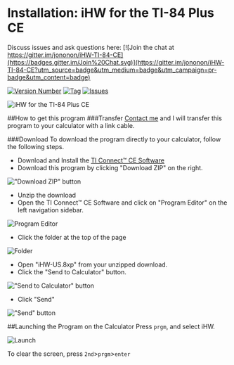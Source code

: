 # Installation: iHW for the TI-84 Plus CE

Discuss issues and ask questions here:
[![Join the chat at https://gitter.im/jononon/iHW-TI-84-CE](https://badges.gitter.im/Join%20Chat.svg)](https://gitter.im/jononon/iHW-TI-84-CE?utm_source=badge&utm_medium=badge&utm_campaign=pr-badge&utm_content=badge)

[![Version Number](https://img.shields.io/github/release/jononon/iHW-TI-84-CE.svg)](https://github.com/jononon/iHW-TI-84-CE) [![Tag](https://img.shields.io/github/tag/jononon/iHW-TI-84-CE.svg)](https://github.com/jononon/iHW-TI-84-CE)
[![Issues](https://img.shields.io/github/issues/jononon/iHW-TI-84-CE.svg)](https://github.com/jononon/iHW-TI-84-CE)

![iHW for the TI-84 Plus CE](http://jonathandamico.me/ti.png)

##How to get this program
###Transfer
[Contact me](http://jonathandamico.me/contact) and I will transfer this program to your calculator with a link cable.

###Download
To download the program directly to your calculator, follow the following steps.

* Download and Install the [TI Connect™ CE Software](https://education.ti.com/en/us/products/computer_software/connectivity-software/ti-connect-ce-software/tabs/overview)
* Download this program by clicking "Download ZIP" on the right.

!["Download ZIP" button](http://puu.sh/jWRgp/4a6940d1d3.png)
* Unzip the download
* Open the TI Connect™ CE Software and click on "Program Editor" on the left navigation sidebar.

![Program Editor](http://puu.sh/jWRl7/bbc01ee758.png)

* Click the folder at the top of the page

![Folder](http://puu.sh/jWRm5/4937683a3d.png)

* Open "iHW-US.8xp" from your unzipped download.
* Click the "Send to Calculator" button.

!["Send to Calculator" button](http://puu.sh/jWR4B/4dab64d0d3.png)

* Click "Send"

!["Send" button](http://puu.sh/jWR8y/42e05b3f18.png)

##Launching the Program on the Calculator
Press `prgm`, and select iHW.

![Launch](http://puu.sh/jWRrU/4f85d304a7.png)

To clear the screen, press `2nd`>`prgm`>`enter`
